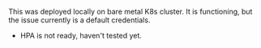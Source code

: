 This was deployed locally on bare metal K8s cluster. 
It is functioning, but the issue currently is a default credentials. 


- HPA is not ready, haven't tested yet. 
